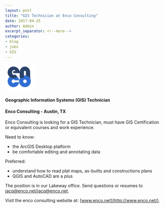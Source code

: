```yaml
---
layout: post
title: "GIS Technician at Enco Consulting"
date: 2017-04-25
author: Admin
excerpt_separator: <!--more-->
categories:
- blog
- jobs
- GIS
---
```


![enco consulting](/assets/img/blog/enco.png)

#### Geographic Information Systems (GIS) Technician
#### Enco Consulting - Austin, TX

Enco Consulting is looking for a GIS Technician, must have GIS Certification or equivalent courses and work experience. 
<!--more-->
Need to know:
- the ArcGIS Desktop platform 
- be comfortable editing and annotating data

Preferred:
- understand how to read plat maps, as-builts and constructions plans
- QGIS and AutoCAD are a plus

The position is in our Lakeway office. Send questions or resumes to <jacq@enco.net></jacq@enco.net>.

Visit the enco consulting website at: [www.enco.net](http://www.enco.net/).